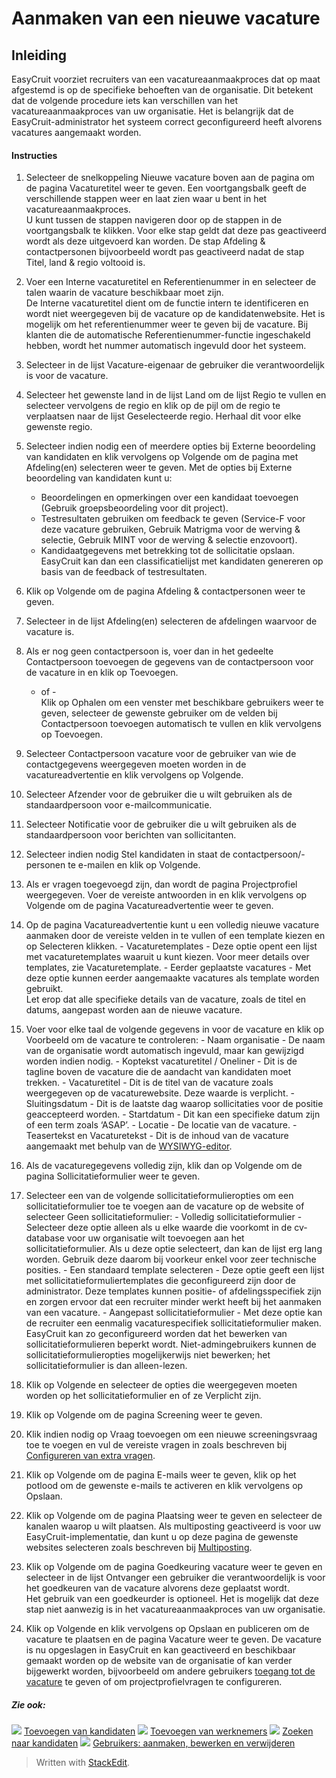 # Aanmaken van een nieuwe vacature

## Inleiding

EasyCruit voorziet recruiters van een vacatureaanmaakproces dat op maat afgestemd is op de specifieke behoeften van de organisatie. Dit betekent dat de volgende procedure iets kan verschillen van het vacatureaanmaakproces van uw organisatie. Het is belangrijk dat de EasyCruit-administrator het systeem correct geconfigureerd heeft alvorens vacatures aangemaakt worden.

#### Instructies

1.  Selecteer de snelkoppeling  Nieuwe vacature  boven aan de pagina om de pagina Vacaturetitel weer te geven. Een voortgangsbalk geeft de verschillende stappen weer en laat zien waar u bent in het vacatureaanmaakproces.  
    U kunt tussen de stappen navigeren door op de stappen in de voortgangsbalk te klikken. Voor elke stap geldt dat deze pas geactiveerd wordt als deze uitgevoerd kan worden. De stap  Afdeling & contactpersonen  bijvoorbeeld wordt pas geactiveerd nadat de stap  Titel, land & regio  voltooid is.
2.  Voer een  Interne vacaturetitel  en  Referentienummer  in en selecteer de talen waarin de vacature beschikbaar moet zijn.  
    De  Interne vacaturetitel  dient om de functie intern te identificeren en wordt niet weergegeven bij de vacature op de kandidatenwebsite. Het is mogelijk om het referentienummer weer te geven bij de vacature. Bij klanten die de automatische  Referentienummer-functie ingeschakeld hebben, wordt het nummer automatisch ingevuld door het systeem.
3.  Selecteer in de lijst  Vacature-eigenaar  de gebruiker die verantwoordelijk is voor de vacature.
4.  Selecteer het gewenste land in de lijst  Land  om de lijst Regio te vullen en selecteer vervolgens de regio en klik op de pijl om de regio te verplaatsen naar de lijst  Geselecteerde regio. Herhaal dit voor elke gewenste regio.
5.  Selecteer indien nodig een of meerdere opties bij  Externe beoordeling van kandidaten  en klik vervolgens op  Volgende  om de pagina met  Afdeling(en) selecteren  weer te geven. Met de  opties bij Externe beoordeling van kandidaten  kunt u:
    -   Beoordelingen en opmerkingen over een kandidaat toevoegen (Gebruik groepsbeoordeling voor dit project).
    -   Testresultaten gebruiken om feedback te geven (Service-F voor deze vacature gebruiken,  Gebruik Matrigma voor de werving & selectie,  Gebruik MINT voor de werving & selectie  enzovoort).
    -   Kandidaatgegevens met betrekking tot de sollicitatie opslaan.  
        EasyCruit kan dan een classificatielijst met kandidaten genereren op basis van de feedback of testresultaten.  
        
6.  Klik op  Volgende  om de pagina  Afdeling & contactpersonen  weer te geven.
7.  Selecteer in de lijst  Afdeling(en) selecteren  de afdelingen waarvoor de vacature is.
8.  Als er nog geen contactpersoon is, voer dan in het gedeelte Contactpersoon toevoegen de gegevens van de contactpersoon voor de vacature in en klik op  Toevoegen.  
    - of -  
    Klik op  Ophalen  om een venster met beschikbare gebruikers weer te geven, selecteer de gewenste gebruiker om de velden bij  Contactpersoon toevoegen  automatisch te vullen en klik vervolgens op  Toevoegen.
9.  Selecteer  Contactpersoon vacature  voor de gebruiker van wie de contactgegevens weergegeven moeten worden in de vacatureadvertentie en klik vervolgens op  Volgende.
10.  Selecteer  Afzender  voor de gebruiker die u wilt gebruiken als de standaardpersoon voor e-mailcommunicatie.
11.  Selecteer  Notificatie  voor de gebruiker die u wilt gebruiken als de standaardpersoon voor berichten van sollicitanten.
12.  Selecteer indien nodig  Stel kandidaten in staat de contactpersoon/-personen te e-mailen  en klik op  Volgende.
13.  Als er vragen toegevoegd zijn, dan wordt de pagina  Projectprofiel  weergegeven. Voer de vereiste antwoorden in en klik vervolgens op  Volgende  om de pagina  Vacatureadvertentie  weer te geven.
14.  Op de pagina  Vacatureadvertentie  kunt u een volledig nieuwe vacature aanmaken door de vereiste velden in te vullen of een template kiezen en op  Selecteren  klikken.
    -   Vacaturetemplates  - Deze optie opent een lijst met vacaturetemplates waaruit u kunt kiezen. Voor meer details over templates, zie  Vacaturetemplate.
    -   Eerder geplaatste vacatures  - Met deze optie kunnen eerder aangemaakte vacatures als template worden gebruikt.  
        Let erop dat alle specifieke details van de vacature, zoals de titel en datums, aangepast worden aan de nieuwe vacature.
15.  Voer voor elke taal de volgende gegevens in voor de vacature en klik op  Voorbeeld  om de vacature te controleren:
    -   Naam organisatie  - De naam van de organisatie wordt automatisch ingevuld, maar kan gewijzigd worden indien nodig.
    -   Koptekst vacaturetitel / Oneliner  - Dit is de tagline boven de vacature die de aandacht van kandidaten moet trekken.
    -   Vacaturetitel  - Dit is de titel van de vacature zoals weergegeven op de vacaturewebsite. Deze waarde is verplicht.
    -   Sluitingsdatum  - Dit is de laatste dag waarop sollicitaties voor de positie geaccepteerd worden.
    -   Startdatum  - Dit kan een specifieke datum zijn of een term zoals ‘ASAP’.
    -   Locatie  - De locatie van de vacature.
    -   Teasertekst en Vacaturetekst  - Dit is de inhoud van de vacature aangemaakt met behulp van de  [WYSIWYG-editor](../online-help/wysiwyg_text_editor.htm).
16.  Als de vacaturegegevens volledig zijn, klik dan op  Volgende  om de pagina  Sollicitatieformulier  weer te geven.
17.  Selecteer een van de volgende sollicitatieformulieropties om een sollicitatieformulier toe te voegen aan de vacature op de website of selecteer  Geen sollicitatieformulier:
    -   Volledig sollicitatieformulier  - Selecteer deze optie alleen als u elke waarde die voorkomt in de cv-database voor uw organisatie wilt toevoegen aan het sollicitatieformulier. Als u deze optie selecteert, dan kan de lijst erg lang worden. Gebruik deze daarom bij voorkeur enkel voor zeer technische posities.
    -   Een standaard template selecteren  - Deze optie geeft een lijst met sollicitatieformuliertemplates die geconfigureerd zijn door de administrator. Deze templates kunnen positie- of afdelingsspecifiek zijn en zorgen ervoor dat een recruiter minder werkt heeft bij het aanmaken van een vacature.
    -   Aangepast sollicitatieformulier  - Met deze optie kan de recruiter een eenmalig vacaturespecifiek sollicitatieformulier maken.  
        EasyCruit kan zo geconfigureerd worden dat het bewerken van sollicitatieformulieren beperkt wordt. Niet-admingebruikers kunnen de sollicitatieformulieropties mogelijkerwijs niet bewerken; het sollicitatieformulier is dan alleen-lezen.
18.  Klik op  Volgende  en selecteer de opties die weergegeven moeten worden op het sollicitatieformulier en of ze  Verplicht  zijn.
19.  Klik op  Volgende  om de pagina  Screening  weer te geven.
20.  Klik indien nodig op  Vraag toevoegen  om een nieuwe screeningsvraag toe te voegen en vul de vereiste vragen in zoals beschreven bij  [Configureren van extra vragen](../online-help/additional_questions.htm).
21.  Klik op  Volgende  om de pagina  E-mails  weer te geven, klik op het potlood om de gewenste e-mails te activeren en klik vervolgens op  Opslaan.
22.  Klik op  Volgende  om de pagina  Plaatsing  weer te geven en selecteer de kanalen waarop u wilt plaatsen. Als multiposting geactiveerd is voor uw EasyCruit-implementatie, dan kunt u op deze pagina de gewenste websites selecteren zoals beschreven bij  [Multiposting](../online-help/multiposting.htm).
23.  Klik op  Volgende  om de pagina  Goedkeuring vacature  weer te geven en selecteer in de lijst  Ontvanger  een gebruiker die verantwoordelijk is voor het goedkeuren van de vacature alvorens deze geplaatst wordt.  
    Het gebruik van een goedkeurder is optioneel. Het is mogelijk dat deze stap niet aanwezig is in het vacatureaanmaakproces van uw organisatie.
24.  Klik op  Volgende  en klik vervolgens op  Opslaan en publiceren  om de vacature te plaatsen en de pagina  Vacature  weer te geven. De vacature is nu opgeslagen in EasyCruit en kan geactiveerd en beschikbaar gemaakt worden op de website van de organisatie of kan verder bijgewerkt worden, bijvoorbeeld om andere gebruikers  [toegang tot de vacature](../faq/who_has_access_to_a_vacancy.htm)  te geven of om projectprofielvragen te configureren.

##### Zie ook:

![](../Resources/Images/icon-document-link.png)  [Toevoegen van kandidaten](../online-help/adding_candidates.htm)
![](../Resources/Images/icon-document-link.png)  [Toevoegen van werknemers](../online-help/adding_employees.htm)
![](../Resources/Images/icon-document-link.png)  [Zoeken naar kandidaten](../online-help/searching_for_candidates.htm)
![](../Resources/Images/icon-document-link.png)  [Gebruikers: aanmaken, bewerken en verwijderen](../online-help/users_create_edit_delete.htm)


> Written with [StackEdit](https://stackedit.io/).
<!--stackedit_data:
eyJoaXN0b3J5IjpbLTEwMjkyOTY5MDBdfQ==
-->
